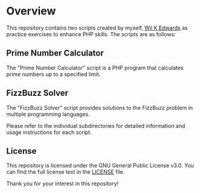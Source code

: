 # Overview

This repository contains two scripts created by myself, [Wil K Edwards](https://github.com/EdwardsWK) as practice exercises to enhance PHP skills. The scripts are as follows:

## Prime Number Calculator

The "Prime Number Calculator" script is a PHP program that calculates prime numbers up to a specified limit.

## FizzBuzz Solver

The "FizzBuzz Solver" script provides solutions to the FizzBuzz problem in multiple programming languages.

Please refer to the individual subdirectories for detailed information and usage instructions for each script.

## License

This repository is licensed under the GNU General Public License v3.0. You can find the full license text in the [LICENSE](LICENSE) file.

Thank you for your interest in this repository!
